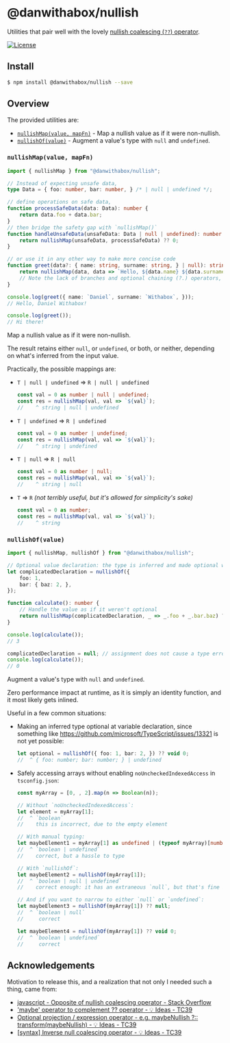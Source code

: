 # @danwithabox/nullish

Utilities that pair well with the lovely [nullish coalescing (`??`) operator](https://developer.mozilla.org/en-US/docs/Web/JavaScript/Reference/Operators/Nullish_coalescing).

[![License](https://img.shields.io/badge/License-MIT-yellow.svg)](https://opensource.org/licenses/MIT)

## Install

```bash
$ npm install @danwithabox/nullish --save
```

## Overview

The provided utilities are:
- [`nullishMap(value, mapFn)`](#nullishmapvalue-mapfn) - Map a nullish value as if it were non-nullish.
- [`nullishOf(value)`](#nullishofvalue) - Augment a value's type with `null` and `undefined`.

### `nullishMap(value, mapFn)`

```ts
import { nullishMap } from "@danwithabox/nullish";

// Instead of expecting unsafe data,
type Data = { foo: number, bar: number, } /* | null | undefined */;

// define operations on safe data,
function processSafeData(data: Data): number {
    return data.foo + data.bar;
}
// then bridge the safety gap with `nullishMap()`
function handleUnsafeData(unsafeData: Data | null | undefined): number {
    return nullishMap(unsafeData, processSafeData) ?? 0;
}

// or use it in any other way to make more concise code
function greet(data?: { name: string, surname: string, } | null): string {
    return nullishMap(data, data => `Hello, ${data.name} ${data.surname}!`) ?? `Hi there!`;
    // Note the lack of branches and optional chaining (?.) operators, it's just one succinct line
}

console.log(greet({ name: `Daniel`, surname: `Withabox`, }));
// Hello, Daniel Withabox!

console.log(greet());
// Hi there!
```

Map a nullish value as if it were non-nullish.

The result retains either `null`, or `undefined`, or both, or neither, depending on what's inferred from the input value.

Practically, the possible mappings are:

- `T | null | undefined` => `R | null | undefined`
  ```ts
  const val = 0 as number | null | undefined;
  const res = nullishMap(val, val => `${val}`);
  //    ^ string | null | undefined
  ```

- `T | undefined` => `R | undefined`
  ```ts
  const val = 0 as number | undefined;
  const res = nullishMap(val, val => `${val}`);
  //    ^ string | undefined
  ```

- `T | null` => `R | null`
  ```ts
  const val = 0 as number | null;
  const res = nullishMap(val, val => `${val}`);
  //    ^ string | null
  ```

- `T` => `R` _(not terribly useful, but it's allowed for simplicity's sake)_
  ```ts
  const val = 0 as number;
  const res = nullishMap(val, val => `${val}`);
  //    ^ string
  ```

### `nullishOf(value)`

```ts
import { nullishMap, nullishOf } from "@danwithabox/nullish";

// Optional value declaration: the type is inferred and made optional without any manual typing
let complicatedDeclaration = nullishOf({
    foo: 1,
    bar: { baz: 2, },
});

function calculate(): number {
    // Handle the value as if it weren't optional
    return nullishMap(complicatedDeclaration, _ => _.foo + _.bar.baz) ?? 0;
}

console.log(calculate());
// 3

complicatedDeclaration = null; // assignment does not cause a type error
console.log(calculate());
// 0
```

Augment a value's type with `null` and `undefined`.

Zero performance impact at runtime, as it is simply an identity function, and it most likely gets inlined.

Useful in a few common situations:

- Making an inferred type optional at variable declaration, since something like https://github.com/microsoft/TypeScript/issues/13321 is not yet possible:
  ```ts
  let optional = nullishOf({ foo: 1, bar: 2, }) ?? void 0;
  //  ^ { foo: number; bar: number; } | undefined
  ```

- Safely accessing arrays without enabling `noUncheckedIndexedAccess` in `tsconfig.json`:
  ```ts
  const myArray = [0, , 2].map(n => Boolean(n));

  // Without `noUncheckedIndexedAccess`:
  let element = myArray[1];
  //  ^ `boolean`
  //    this is incorrect, due to the empty element

  // With manual typing:
  let maybeElement1 = myArray[1] as undefined | (typeof myArray)[number];
  //  ^ `boolean | undefined`
  //    correct, but a hassle to type

  // With `nullishOf`:
  let maybeElement2 = nullishOf(myArray[1]);
  //  ^ `boolean | null | undefined`
  //    correct enough: it has an extraneous `null`, but that's fine in most   situations

  // And if you want to narrow to either `null` or `undefined`:
  let maybeElement3 = nullishOf(myArray[1]) ?? null;
  //  ^ `boolean | null`
  //     correct

  let maybeElement4 = nullishOf(myArray[1]) ?? void 0;
  //  ^ `boolean | undefined`
  //     correct
  ```

## Acknowledgements

Motivation to release this, and a realization that not only I needed such a thing, came from:
- [javascript - Opposite of nullish coalescing operator - Stack Overflow](https://stackoverflow.com/questions/62929428/opposite-of-nullish-coalescing-operator)
- ['maybe' operator to complement ?? operator - 💡 Ideas - TC39](https://es.discourse.group/t/maybe-operator-to-complement-operator/200)
- [Optional projection / expression operator - e.g. maybeNullish ?:: transform(maybeNullish) - 💡 Ideas - TC39](https://es.discourse.group/t/optional-projection-expression-operator-e-g-maybenullish-transform-maybenullish/572)
- [[syntax] Inverse null coalescing operator - 💡 Ideas - TC39](https://es.discourse.group/t/syntax-inverse-null-coalescing-operator/547)

